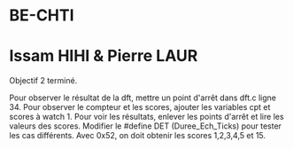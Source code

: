 # BE-CHTI
# Issam HIHI & Pierre LAUR

Objectif 2 terminé.

Pour observer le résultat de la dft, mettre un point d'arrêt dans dft.c ligne 34.
Pour observer le compteur et les scores, ajouter les variables cpt et scores à watch 1.
Pour voir les résultats, enlever les points d'arrêt et lire les valeurs des scores. Modifier le #define DET (Duree_Ech_Ticks) pour tester les cas différents. Avec 0x52, on doit obtenir les scores 1,2,3,4,5 et 15.